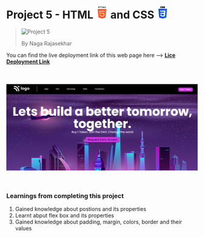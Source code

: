 # Project 5 - HTML ![HTML Logo](./HTML_logo.png) and CSS ![CSS logo](./CSS_logo.png)

> ![Project 5](https://img.shields.io/badge/Project-5-brightgreen)
>
> By Naga Rajasekhar

You can find the live deployment link of this web page here --> **[Lice Deployment Link](#)**
<br/>
<br/>
<br/>
<br/>
![Preview](./preview_dao_token.png)

<br/>

### Learnings from completing this project

1. Gained knowledge about postions and its properties<br/>
2. Learnt abput flex box and its properties
3. Gained knowledge about padding, margin, colors, border and their values
